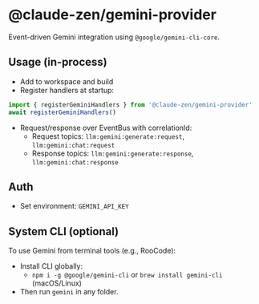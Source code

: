 # @claude-zen/gemini-provider

Event-driven Gemini integration using `@google/gemini-cli-core`.

## Usage (in-process)

- Add to workspace and build
- Register handlers at startup:

```ts
import { registerGeminiHandlers } from '@claude-zen/gemini-provider'
await registerGeminiHandlers()
```

- Request/response over EventBus with correlationId:
  - Request topics: `llm:gemini:generate:request`, `llm:gemini:chat:request`
  - Response topics: `llm:gemini:generate:response`, `llm:gemini:chat:response`

## Auth

- Set environment: `GEMINI_API_KEY`

## System CLI (optional)

To use Gemini from terminal tools (e.g., RooCode):
- Install CLI globally:
  - `npm i -g @google/gemini-cli` or `brew install gemini-cli` (macOS/Linux)
- Then run `gemini` in any folder.
